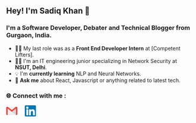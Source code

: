## Hey! I'm Sadiq Khan 👋 
### I'm a Software Developer, Debater and Technical Blogger from Gurgaon, India.
- 👨‍💻 My last role was as a **Front End Developer Intern** at [Competent Lifters].
- 👨‍🎓 I'm an IT engineering junior specializing in Network Security at **NSUT, Delhi**.
- 💡 I'm **currently learning** NLP and Neural Networks.
- 💬 **Ask me** about React, Javascript or anything related to latest tech.

### 🌐 Connect with me : 
 <a href="mailto:sadiqkhan795@gmail.com"><img src="https://github.com/deut-erium/deut-erium/blob/master/assets/gmail.svg" width="30px" alt="mail"></a> &nbsp; &nbsp;
  <a href="https://www.linkedin.com/in/sadiqkhzn/" target="_blank"><img src="https://github.com/deut-erium/deut-erium/blob/master/assets/linkedin.svg" width="30px" alt="LinkedIn"></a> &nbsp; &nbsp;
